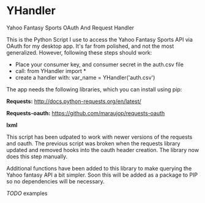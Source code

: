 YHandler
========

Yahoo Fantasy Sports OAuth And Request Handler

This is the Python Script I use to access the Yahoo Fantasy Sports API via OAuth for my desktop app. It's far from polished, and not the most generalized.  However, following these steps should work:
- Place your consumer key, and consumer secret in the auth.csv file 
- call: from YHandler import *
- create a handler with: var_name = YHandler('auth.csv')

The app needs the following libraries, which you can install using pip:

**Requests:** http://docs.python-requests.org/en/latest/

**Requests-oauth:** https://github.com/maraujop/requests-oauth

**lxml**

This script has been udpated to work with newer versions of the requests and oauth. The previous script was broken when the requests library updated and removed hooks into the oauth header creation. The library now does this step manually.

Additional functions have been added to this library to make querying the Yahoo fantasy API a bit simpler. Soon this will be added as a package to PIP so no dependencies will be necessary.

*TODO* examples